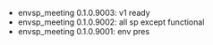 -   envsp_meeting 0.1.0.9003: v1 ready
-   envsp_meeting 0.1.0.9002: all sp except functional
-   envsp_meeting 0.1.0.9001: env pres
